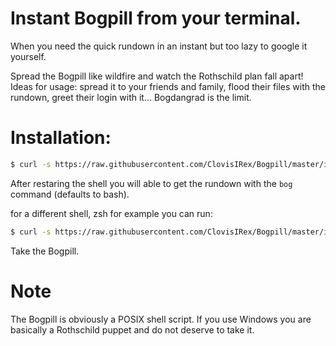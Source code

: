 # Instant Bogpill from your terminal.

When you need the quick rundown in an instant but too lazy to google it yourself.

Spread the Bogpill like wildfire and watch the Rothschild plan fall apart!
Ideas for usage: spread it to your friends and family, flood their files with the rundown, greet their login with it... Bogdangrad is the limit.

# Installation:

```sh
$ curl -s https://raw.githubusercontent.com/ClovisIRex/Bogpill/master/install.sh | bash
```

After restaring the shell you will able to get the rundown with the `bog` command (defaults to bash).

for a different shell, zsh for example you can run:

```sh
$ curl -s https://raw.githubusercontent.com/ClovisIRex/Bogpill/master/install.sh | bash -s ~/.zshrc
```

Take the Bogpill.

# Note
The Bogpill is obviously a POSIX shell script. If you use Windows you are basically a Rothschild puppet and do not deserve to take it.
